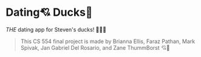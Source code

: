# Dating💘 Ducks🦆

_THE_ dating app for Steven's ducks!
🦆🦆🦆

> This CS 554 final project is made by Brianna Ellis, Faraz Pathan, Mark Spivak, Jan Gabriel Del Rosario, and Zane ThummBorst 💘🦆
